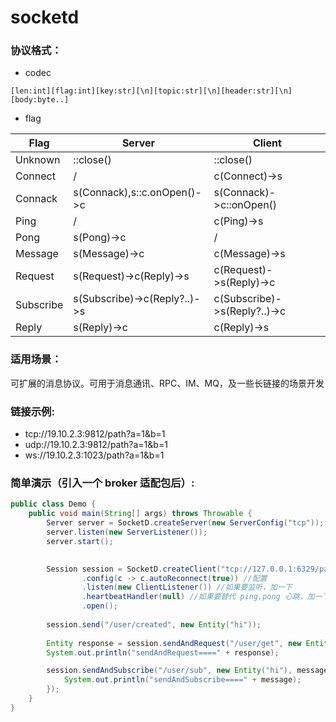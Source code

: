 # socketd

### 协议格式：

* codec

```
[len:int][flag:int][key:str][\n][topic:str][\n][header:str][\n][body:byte..]
```

* flag

| Flag            | Server                       | Client                       |
|-----------------|------------------------------|------------------------------|
| Unknown         | ::close()                    | ::close()                    |
| Connect         | /                            | c(Connect)->s                |
| Connack         | s(Connack),s::c.onOpen()->c  | s(Connack)->c::onOpen()      |
| Ping            | /                            | c(Ping)->s                   |
| Pong            | s(Pong)->c                   | /                            |
| Message         | s(Message)->c                | c(Message)->s                |
| Request         | s(Request)->c(Reply)->s      | c(Request)->s(Reply)->c      |
| Subscribe       | s(Subscribe)->c(Reply?..)->s | c(Subscribe)->s(Reply?..)->c |
| Reply           | s(Reply)->c                  | c(Reply)->s                  |



### 适用场景：

可扩展的消息协议。可用于消息通讯、RPC、IM、MQ，及一些长链接的场景开发

### 链接示例:

* tcp://19.10.2.3:9812/path?a=1&b=1
* udp://19.10.2.3:9812/path?a=1&b=1
* ws://19.10.2.3:1023/path?a=1&b=1

### 简单演示（引入一个 broker 适配包后）:

```java
public class Demo {
    public void main(String[] args) throws Throwable {
        Server server = SocketD.createServer(new ServerConfig("tcp"));
        server.listen(new ServerListener());
        server.start();

        
        Session session = SocketD.createClient("tcp://127.0.0.1:6329/path?u=a&p=2")
                .config(c -> c.autoReconnect(true)) //配置
                .listen(new ClientListener()) //如果要监听，加一下
                .heartbeatHandler(null) //如果要替代 ping,pong 心跳，加一下
                .open();
        
        session.send("/user/created", new Entity("hi"));
        
        Entity response = session.sendAndRequest("/user/get", new Entity("hi"));
        System.out.println("sendAndRequest====" + response);

        session.sendAndSubscribe("/user/sub", new Entity("hi"), message -> {
            System.out.println("sendAndSubscribe====" + message);
        });
    }
}
```


